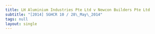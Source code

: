 ```yaml
---
title: LH Aluminium Industries Pte Ltd v Newcon Builders Pte Ltd
subtitle: "[2014] SGHCR 10 / 28\_May\_2014"
tags: null
layout: single
---
```


